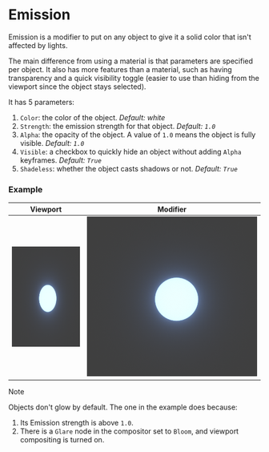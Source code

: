 # Emission

Emission is a modifier to put on any object to give it a solid color that isn't affected by lights.

The main difference from using a material is that parameters are specified per object.
It also has more features than a material, such as having transparency and a quick visibility toggle (easier to use than hiding from the viewport since the object stays selected).

It has 5 parameters:

1. `Color`: the color of the object.
   _Default: white_
2. `Strength`: the emission strength for that object.
   _Default: `1.0`_
3. `Alpha`: the opacity of the object. A value of `1.0` means the object is fully visible.
   _Default: `1.0`_
4. `Visible`: a checkbox to quickly hide an object without adding `Alpha` keyframes.
   _Default: `True`_
5. `Shadeless`: whether the object casts shadows or not.
   _Default: `True`_

### Example

| Viewport                                            | Modifier                                 |
| --------------------------------------------------- | ---------------------------------------- |
| <img src="assets/emission-viewport.png" height=200> | <img src="assets/emission-viewport.png"> |

> [!NOTE]
> Objects don't glow by default. The one in the example does because:
>
> 1. Its Emission strength is above `1.0`.
> 2. There is a `Glare` node in the compositor set to `Bloom`, and viewport compositing is turned on.
